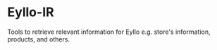 Eyllo-IR
========
Tools to retrieve relevant information for Eyllo e.g. store's information, products, and others.
